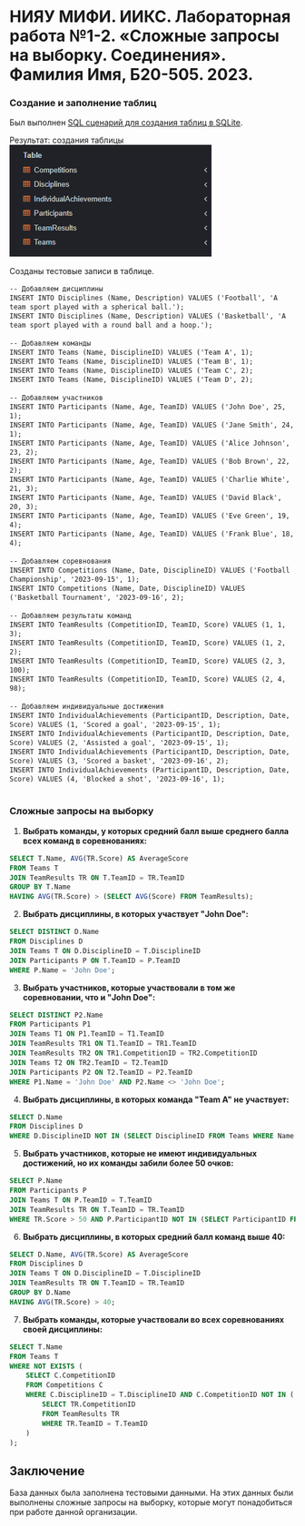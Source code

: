 # НИЯУ МИФИ. ИИКС. Лабораторная работа №1-2. «Сложные запросы на выборку. Соединения». Фамилия Имя, Б20-505. 2023.

### Создание и заполнение таблиц
   Был выполнен [SQL сценарий для создания таблиц в SQLite](./organization.sql). 

   Результат: создания таблицы ![image](./images/Screenshot_1.png)
  
  Созданы тестовые записи в таблице. 
  ```
  -- Добавляем дисциплины
INSERT INTO Disciplines (Name, Description) VALUES ('Football', 'A team sport played with a spherical ball.');
INSERT INTO Disciplines (Name, Description) VALUES ('Basketball', 'A team sport played with a round ball and a hoop.');

-- Добавляем команды
INSERT INTO Teams (Name, DisciplineID) VALUES ('Team A', 1);
INSERT INTO Teams (Name, DisciplineID) VALUES ('Team B', 1);
INSERT INTO Teams (Name, DisciplineID) VALUES ('Team C', 2);
INSERT INTO Teams (Name, DisciplineID) VALUES ('Team D', 2);

-- Добавляем участников
INSERT INTO Participants (Name, Age, TeamID) VALUES ('John Doe', 25, 1);
INSERT INTO Participants (Name, Age, TeamID) VALUES ('Jane Smith', 24, 1);
INSERT INTO Participants (Name, Age, TeamID) VALUES ('Alice Johnson', 23, 2);
INSERT INTO Participants (Name, Age, TeamID) VALUES ('Bob Brown', 22, 2);
INSERT INTO Participants (Name, Age, TeamID) VALUES ('Charlie White', 21, 3);
INSERT INTO Participants (Name, Age, TeamID) VALUES ('David Black', 20, 3);
INSERT INTO Participants (Name, Age, TeamID) VALUES ('Eve Green', 19, 4);
INSERT INTO Participants (Name, Age, TeamID) VALUES ('Frank Blue', 18, 4);

-- Добавляем соревнования
INSERT INTO Competitions (Name, Date, DisciplineID) VALUES ('Football Championship', '2023-09-15', 1);
INSERT INTO Competitions (Name, Date, DisciplineID) VALUES ('Basketball Tournament', '2023-09-16', 2);

-- Добавляем результаты команд
INSERT INTO TeamResults (CompetitionID, TeamID, Score) VALUES (1, 1, 3);
INSERT INTO TeamResults (CompetitionID, TeamID, Score) VALUES (1, 2, 2);
INSERT INTO TeamResults (CompetitionID, TeamID, Score) VALUES (2, 3, 100);
INSERT INTO TeamResults (CompetitionID, TeamID, Score) VALUES (2, 4, 98);

-- Добавляем индивидуальные достижения
INSERT INTO IndividualAchievements (ParticipantID, Description, Date, Score) VALUES (1, 'Scored a goal', '2023-09-15', 1);
INSERT INTO IndividualAchievements (ParticipantID, Description, Date, Score) VALUES (2, 'Assisted a goal', '2023-09-15', 1);
INSERT INTO IndividualAchievements (ParticipantID, Description, Date, Score) VALUES (3, 'Scored a basket', '2023-09-16', 2);
INSERT INTO IndividualAchievements (ParticipantID, Description, Date, Score) VALUES (4, 'Blocked a shot', '2023-09-16', 1);


  ```
### Сложные запросы на выборку

1. **Выбрать команды, у которых средний балл выше среднего балла всех команд в соревнованиях:**
```sql
SELECT T.Name, AVG(TR.Score) AS AverageScore
FROM Teams T
JOIN TeamResults TR ON T.TeamID = TR.TeamID
GROUP BY T.Name
HAVING AVG(TR.Score) > (SELECT AVG(Score) FROM TeamResults);
```

2. **Выбрать дисциплины, в которых участвует "John Doe":**
```sql
SELECT DISTINCT D.Name
FROM Disciplines D
JOIN Teams T ON D.DisciplineID = T.DisciplineID
JOIN Participants P ON T.TeamID = P.TeamID
WHERE P.Name = 'John Doe';
```

3. **Выбрать участников, которые участвовали в том же соревновании, что и "John Doe":**
```sql
SELECT DISTINCT P2.Name
FROM Participants P1
JOIN Teams T1 ON P1.TeamID = T1.TeamID
JOIN TeamResults TR1 ON T1.TeamID = TR1.TeamID
JOIN TeamResults TR2 ON TR1.CompetitionID = TR2.CompetitionID
JOIN Teams T2 ON TR2.TeamID = T2.TeamID
JOIN Participants P2 ON T2.TeamID = P2.TeamID
WHERE P1.Name = 'John Doe' AND P2.Name <> 'John Doe';
```

4. **Выбрать дисциплины, в которых команда "Team A" не участвует:**
```sql
SELECT D.Name
FROM Disciplines D
WHERE D.DisciplineID NOT IN (SELECT DisciplineID FROM Teams WHERE Name = 'Team A');
```

5. **Выбрать участников, которые не имеют индивидуальных достижений, но их команды забили более 50 очков:**
```sql
SELECT P.Name
FROM Participants P
JOIN Teams T ON P.TeamID = T.TeamID
JOIN TeamResults TR ON T.TeamID = TR.TeamID
WHERE TR.Score > 50 AND P.ParticipantID NOT IN (SELECT ParticipantID FROM IndividualAchievements);
```

6. **Выбрать дисциплины, в которых средний балл команд выше 40:**
```sql
SELECT D.Name, AVG(TR.Score) AS AverageScore
FROM Disciplines D
JOIN Teams T ON D.DisciplineID = T.DisciplineID
JOIN TeamResults TR ON T.TeamID = TR.TeamID
GROUP BY D.Name
HAVING AVG(TR.Score) > 40;
```

7. **Выбрать команды, которые участвовали во всех соревнованиях своей дисциплины:**
```sql
SELECT T.Name
FROM Teams T
WHERE NOT EXISTS (
    SELECT C.CompetitionID
    FROM Competitions C
    WHERE C.DisciplineID = T.DisciplineID AND C.CompetitionID NOT IN (
        SELECT TR.CompetitionID
        FROM TeamResults TR
        WHERE TR.TeamID = T.TeamID
    )
);
```

## Заключение
База данных была заполнена тестовыми данными. На этих данных были выполнены сложные запросы на выборку, которые могут понадобиться при работе данной организации.

